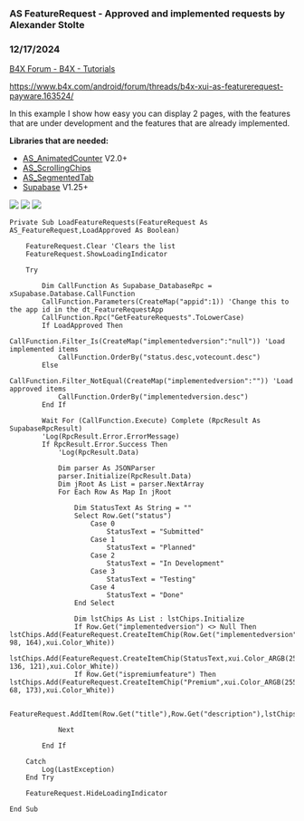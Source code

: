 ###  AS FeatureRequest - Approved and implemented requests by Alexander Stolte
### 12/17/2024
[B4X Forum - B4X - Tutorials](https://www.b4x.com/android/forum/threads/163905/)

<https://www.b4x.com/android/forum/threads/b4x-xui-as-featurerequest-payware.163524/>  
  
In this example I show how easy you can display 2 pages, with the features that are under development and the features that are already implemented.  
  
**Libraries that are needed:**  

- [AS\_AnimatedCounter](https://www.b4x.com/android/forum/threads/b4x-xui-as-animatedcounter-negative-and-positive-numbers.98107/#content) V2.0+
- [AS\_ScrollingChips](https://www.b4x.com/android/forum/threads/b4x-xui-as-scrollingchips-based-on-xcustomlistview-display-your-hashtags-or-categories.123425/)
- [AS\_SegmentedTab](https://www.b4x.com/android/forum/threads/b4x-xui-as-segmentedtab.126563/)
- [Supabase](https://www.b4x.com/android/forum/threads/b4x-supabase-the-open-source-firebase-alternative.149855/) V1.25+

  
![](https://www.b4x.com/android/forum/attachments/158244) ![](https://www.b4x.com/android/forum/attachments/158242) ![](https://www.b4x.com/android/forum/attachments/158243)  
  

```B4X
Private Sub LoadFeatureRequests(FeatureRequest As AS_FeatureRequest,LoadApproved As Boolean)  
   
    FeatureRequest.Clear 'Clears the list  
    FeatureRequest.ShowLoadingIndicator  
   
    Try  
   
        Dim CallFunction As Supabase_DatabaseRpc = xSupabase.Database.CallFunction  
        CallFunction.Parameters(CreateMap("appid":1)) 'Change this to the app id in the dt_FeatureRequestApp  
        CallFunction.Rpc("GetFeatureRequests".ToLowerCase)  
        If LoadApproved Then  
            CallFunction.Filter_Is(CreateMap("implementedversion":"null")) 'Load implemented items  
            CallFunction.OrderBy("status.desc,votecount.desc")  
        Else  
            CallFunction.Filter_NotEqual(CreateMap("implementedversion":"")) 'Load approved items  
            CallFunction.OrderBy("implementedversion.desc")  
        End If  
  
        Wait For (CallFunction.Execute) Complete (RpcResult As SupabaseRpcResult)  
        'Log(RpcResult.Error.ErrorMessage)  
        If RpcResult.Error.Success Then  
            'Log(RpcResult.Data)  
      
            Dim parser As JSONParser  
            parser.Initialize(RpcResult.Data)  
            Dim jRoot As List = parser.NextArray  
            For Each Row As Map In jRoot  
          
                Dim StatusText As String = ""  
                Select Row.Get("status")  
                    Case 0  
                        StatusText = "Submitted"  
                    Case 1  
                        StatusText = "Planned"  
                    Case 2  
                        StatusText = "In Development"  
                    Case 3  
                        StatusText = "Testing"  
                    Case 4  
                        StatusText = "Done"  
                End Select  
          
                Dim lstChips As List : lstChips.Initialize  
                If Row.Get("implementedversion") <> Null Then lstChips.Add(FeatureRequest.CreateItemChip(Row.Get("implementedversion"),xui.Color_ARGB(255,73, 98, 164),xui.Color_White))  
                lstChips.Add(FeatureRequest.CreateItemChip(StatusText,xui.Color_ARGB(255,45, 136, 121),xui.Color_White))  
                If Row.Get("ispremiumfeature") Then lstChips.Add(FeatureRequest.CreateItemChip("Premium",xui.Color_ARGB(255,141, 68, 173),xui.Color_White))  
              
                FeatureRequest.AddItem(Row.Get("title"),Row.Get("description"),lstChips,FeatureRequest.UserVoteStatus2Text(Row.Get("uservotestatus")),Row.Get("votecount"),Row.Get("id"))  
              
            Next  
      
        End If  
   
    Catch  
        Log(LastException)  
    End Try  
   
    FeatureRequest.HideLoadingIndicator  
   
End Sub
```
